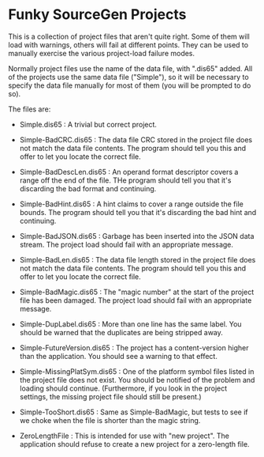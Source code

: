 # Funky SourceGen Projects #

This is a collection of project files that aren't quite right.  Some of
them will load with warnings, others will fail at different points.  They
can be used to manually exercise the various project-load failure modes.

Normally project files use the name of the data file, with ".dis65" added.
All of the projects use the same data file ("Simple"), so it will be
necessary to specify the data file manually for most of them (you will be
prompted to do so).

The files are:

 * Simple.dis65 : A trivial but correct project.
 * Simple-BadCRC.dis65 : The data file CRC stored in the project file does
   not match the data file contents.  The program should tell you this and
   offer to let you locate the correct file.
 * Simple-BadDescLen.dis65 : An operand format descriptor covers a range
   off the end of the file.  THe program should tell you that it's discarding
   the bad format and continuing.
 * Simple-BadHint.dis65 : A hint claims to cover a range outside the file
   bounds.  The program should tell you that it's discarding the bad hint
   and continuing.
 * Simple-BadJSON.dis65 : Garbage has been inserted into the JSON data
   stream.  The project load should fail with an appropriate message.
 * Simple-BadLen.dis65 : The data file length stored in the project file
   does not match the data file contents.  The program should tell you this
   and offer to let you locate the correct file.
 * Simple-BadMagic.dis65 : The "magic number" at the start of the project
   file has been damaged.  The project load should fail with an
   appropriate message.
 * Simple-DupLabel.dis65 : More than one line has the same label.  You
   should be warned that the duplicates are being stripped away.
 * Simple-FutureVersion.dis65 : The project has a content-version higher
   than the application.  You should see a warning to that effect.
 * Simple-MissingPlatSym.dis65 : One of the platform symbol files listed in
   the project file does not exist.  You should be notified of the problem
   and loading should continue.  (Furthermore, if you look in the project
   settings, the missing project file should still be present.)
 * Simple-TooShort.dis65 : Same as Simple-BadMagic, but tests to see if we
   choke when the file is shorter than the magic string.

 * ZeroLengthFile : This is intended for use with "new project".  The
   application should refuse to create a new project for a zero-length file.


